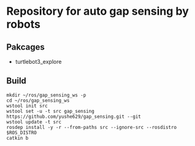 # Repository for auto gap sensing by robots

## Pakcages

- turtlebot3_explore

## Build

```
mkdir ~/ros/gap_sensing_ws -p
cd ~/ros/gap_sensing_ws
wstool init src
wstool set -u -t src gap_sensing https://github.com/yushe629/gap_sensing.git --git
wstool update -t src
rosdep install -y -r --from-paths src --ignore-src --rosdistro $ROS_DISTRO
catkin b
```
